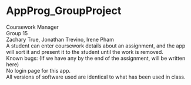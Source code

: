 # AppProg_GroupProject
Coursework Manager  
Group 15  
Zachary True, Jonathan Trevino, Irene Pham  
A student can enter coursework details about an assignment, and the app will sort it and present it to the student until the work is removed.  
Known bugs: (If we have any by the end of the assignment, will be written here)  
No login page for this app.  
All versions of software used are identical to what has been used in class.  
